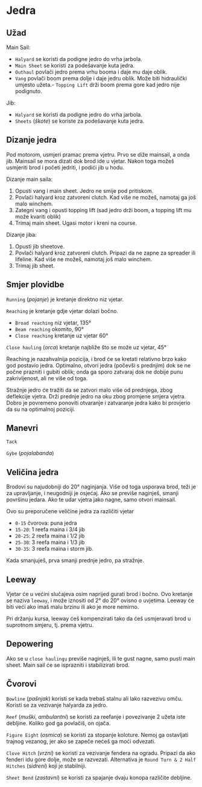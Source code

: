 # Jedra

## Užad

Main Sail:
- `Halyard` se koristi da podigne jedro do vrha jarbola.
- `Main Sheet` se koristi za podešavanje kuta jedra.
- `Outhaul` povlači jedro prema vrhu booma i daje mu daje oblik.
- `Vang` povlači boom prema dolje i daje jedru oblik. Može biti hidraulički umjesto užeta.- `Topping Lift` drži boom prema gore kad jedro nije podignuto.

Jib:
- `Halyard` se koristi da podigne jedro do vrha jarbola.
- `Sheets` (*škote*) se koriste za podešavanje kuta jedra.

## Dizanje jedra

Pod motorom, usmjeri pramac prema vjetru. Prvo se diže mainsail, a onda jib. Mainsail se mora dizati dok brod ide u vjetar. Nakon toga možeš usmjeriti brod i početi jedriti, i podići jib u hodu.

Dizanje main saila:
1. Opusti vang i main sheet. Jedro ne smije pod pritiskom.
2. Povlači halyard kroz zatvoreni clutch. Kad više ne možeš, namotaj ga još malo winchem.
3. Zategni vang i opusti topping lift (sad jedro drži boom, a topping lift mu može kvariti oblik)
4. Trimaj main sheet. Ugasi motor i kreni na course.

Dizanje jiba:
1. Opusti jib sheetove.
2. Povlači halyard kroz zatvoreni clutch. Pripazi da ne zapne za spreader ili lifeline. Kad više ne možeš, namotaj još malo winchem.
3. Trimaj jib sheet.

## Smjer plovidbe

`Running` (*pojanje*) je kretanje direktno niz vjetar.

`Reaching` je kretanje gdje vjetar dolazi bočno.
- `Broad reaching` niz vjetar, 135°
- `Beam reaching` okomito, 90°
- `Close reaching` kretanje uz vjetar 60°

`Close hauling` (*orca*) kretanje najbliže što se može uz vjetar, 45°

Reaching je nazahvalnija pozicija, i brod će se kretati relativno brzo kako god postavio jedra. Optimalno, otvori jedra (počevši s prednjim) dok se ne počne prazniti i gubiti oblik; onda ga sporo zatvaraj dok ne dobije punu zakrivljenost, ali ne više od toga.

Stražnje jedro će tražiti da se zatvori malo više od prednjega, zbog deflekcije vjetra. Drži prednje jedro na oku zbog promjene smjera vjetra. Dobro je povremeno ponoviti otvaranje i zatvaranje jedra kako bi provjerio da su na optimalnoj poziciji.

## Manevri

`Tack`

`Gybe` (*pojalabanda*)

## Veličina jedra

Brodovi su najudobniji do 20° naginjanja. Više od toga usporava brod, teži je za upravljanje, i neugodniji je osjećaj. Ako se previše naginješ, smanji površinu jedara. Ako te udar vjetra jako nagne, samo otvori mainsail.

Ovo su preporučene veličine jedra za različiti vjetar
* `0-15` čvorova: puna jedra
* `15-20`: 1 reefa maina i 3/4 jib
* `20-25`: 2 reefa maina i 1/2 jib
* `25-30`: 3 reefa maina i 1/3 jib
* `30-35`: 3 reefa maina i storm jib.

Kada smanjuješ, prva smanji prednje jedro, pa stražnje.

## Leeway

Vjetar će u većini slučajeva osim naprijed gurati brod i bočno. Ovo kretanje se naziva `leeway`, i može iznositi od 2° do 20° ovisno o uvjetima. Leeway će biti veći ako imaš malu brzinu ili ako je more nemirno.

Pri držanju kursa, leeway ćeš kompenzirati tako da ćeš usmjeravati brod u suprotnom smjeru, tj. prema vjetru.

## Depowering

Ako se u `close haulingu` previše naginješ, ili te gust nagne, samo pusti main sheet. Main sail će se isprazniti i stabilizirati brod.

## Čvorovi

`Bowline` (*pašnjak*) koristi se kada trebaš stalnu ali lako razvezivu omču. Koristi se za vezivanje halyarda za jedro.

`Reef` (*muški*, *ambulantni*) se koristi za reefanje i povezivanje 2 užeta iste debljine. Koliko god ga povlačiš, on ojača.

`Figure Eight` (*osmica*) se koristi za stopanje koloture. Nemoj ga ostavljati trajnog vezanog, jer ako se zapeče nećeš ga moći odvezati.

`Clove Hitch` (*vrzni*) se koristi za vezivanje fendera na ogradu. Pripazi da ako fenderi idu gore dolje, može se razvezati. Alternativa je `Round Turn & 2 Half Hitches` (*sidreni*) koji je stabilniji.

`Sheet Bend` (*zastavni*) se koristi za spajanje dvaju konopa različite debljine.